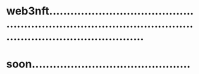 # web3nft.....................................................................................................................................
# soon.............................................
